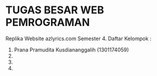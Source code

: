 # TUGAS BESAR WEB PEMROGRAMAN
Replika Website azlyrics.com
Semester 4.
Daftar Kelompok :
1. Prana Pramudita Kusdiananggalih (1301174059)
2. 
3.
4.